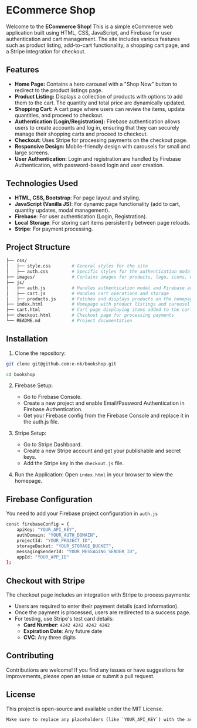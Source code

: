 # ECommerce Shop

Welcome to the **ECommerce Shop**! This is a simple eCommerce web application built using HTML, CSS, JavaScript, and Firebase for user authentication and cart management. The site includes various features such as product listing, add-to-cart functionality, a shopping cart page, and a Stripe integration for checkout.

## Features

- **Home Page:** Contains a hero carousel with a "Shop Now" button to redirect to the product listings page.
- **Product Listing:** Displays a collection of products with options to add them to the cart. The quantity and total price are dynamically updated.
- **Shopping Cart:** A cart page where users can review the items, update quantities, and proceed to checkout.
- **Authentication (Login/Registration):** Firebase authentication allows users to create accounts and log in, ensuring that they can securely manage their shopping carts and proceed to checkout.
- **Checkout:** Uses Stripe for processing payments on the checkout page.
- **Responsive Design:** Mobile-friendly design with carousels for small and large screens.
- **User Authentication:** Login and registration are handled by Firebase Authentication, with password-based login and user creation.

## Technologies Used

- **HTML, CSS, Bootstrap**: For page layout and styling.
- **JavaScript (Vanilla JS)**: For dynamic page functionality (add to cart, quantity updates, modal management).
- **Firebase**: For user authentication (Login, Registration).
- **Local Storage**: For storing cart items persistently between page reloads.
- **Stripe**: For payment processing.

## Project Structure

```bash
├── css/
│   ├── style.css        # General styles for the site
│   ├── auth.css         # Specific styles for the authentication modal
├── images/              # Contains images for products, logo, icons, etc.
├── js/
│   ├── auth.js          # Handles authentication modal and Firebase auth
│   ├── cart.js          # Handles cart operations and storage
│   ├── products.js      # Fetches and displays products on the homepage
├── index.html           # Homepage with product listings and carousel
├── cart.html            # Cart page displaying items added to the cart
├── checkout.html        # Checkout page for processing payments
└── README.md            # Project documentation 
```

## Installation

1. Clone the repository:

```bash
git clone git@github.com:e-nk/bookshop.git

cd bookshop

```

2. Firebase Setup:

    - Go to Firebase Console.
    - Create a new project and enable Email/Password Authentication in Firebase Authentication.
    - Get your Firebase config from the Firebase Console and replace it in the auth.js file.

3. Stripe Setup:

    - Go to Stripe Dashboard.
    - Create a new Stripe account and get your publishable and secret keys.
    - Add the Stripe key in the `checkout.js` file.

4. Run the Application: Open `index.html` in your browser to view the homepage.

## Firebase Configuration

You need to add your Firebase project configuration in `auth.js`

```bash
const firebaseConfig = {
    apiKey: "YOUR_API_KEY",
    authDomain: "YOUR_AUTH_DOMAIN",
    projectId: "YOUR_PROJECT_ID",
    storageBucket: "YOUR_STORAGE_BUCKET",
    messagingSenderId: "YOUR_MESSAGING_SENDER_ID",
    appId: "YOUR_APP_ID"
};
```

## Checkout with Stripe
The checkout page includes an integration with Stripe to process payments:

- Users are required to enter their payment details (card information).
- Once the payment is processed, users are redirected to a success page.
- For testing, use Stripe's test card details:
    - **Card Number**: `4242 4242 4242 4242`
    - **Expiration Date**: Any future date
    - **CVC**: Any three digits

## Contributing

Contributions are welcome! If you find any issues or have suggestions for improvements, please open an issue or submit a pull request.

## License
This project is open-source and available under the MIT License.
```bash
Make sure to replace any placeholders (like `YOUR_API_KEY`) with the actual data from your Firebase project and Stripe account. You can adjust the README further based on your specific needs.
```